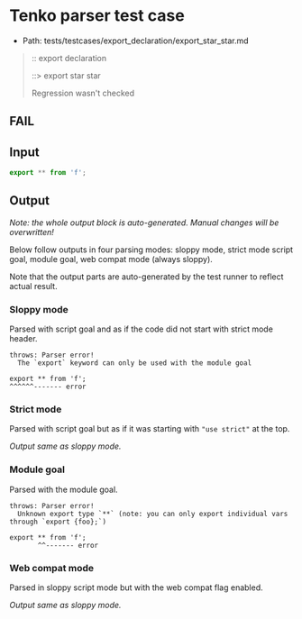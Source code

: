 # Tenko parser test case

- Path: tests/testcases/export_declaration/export_star_star.md

> :: export declaration
>
> ::> export star star
>
> Regression wasn't checked

## FAIL

## Input

`````js
export ** from 'f';
`````

## Output

_Note: the whole output block is auto-generated. Manual changes will be overwritten!_

Below follow outputs in four parsing modes: sloppy mode, strict mode script goal, module goal, web compat mode (always sloppy).

Note that the output parts are auto-generated by the test runner to reflect actual result.

### Sloppy mode

Parsed with script goal and as if the code did not start with strict mode header.

`````
throws: Parser error!
  The `export` keyword can only be used with the module goal

export ** from 'f';
^^^^^^------- error
`````

### Strict mode

Parsed with script goal but as if it was starting with `"use strict"` at the top.

_Output same as sloppy mode._

### Module goal

Parsed with the module goal.

`````
throws: Parser error!
  Unknown export type `**` (note: you can only export individual vars through `export {foo};`)

export ** from 'f';
       ^^------- error
`````


### Web compat mode

Parsed in sloppy script mode but with the web compat flag enabled.

_Output same as sloppy mode._
